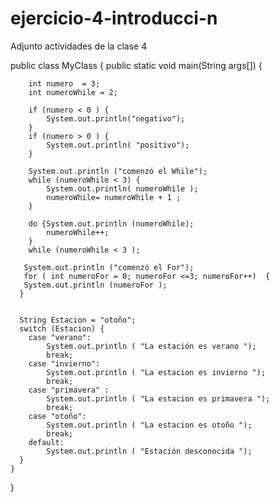 # ejercicio-4-introducci-n
Adjunto actividades de la clase 4

public class MyClass {
    public static void main(String args[]) {
      
        int numero  = 3;
        int numeroWhile = 2;
     
        if (numero < 0 ) {
            System.out.println("negativo");
        }
        if (numero > 0 ) {
            System.out.println( "positivo");
        }

        System.out.println ("comenzó el While");
        while (numeroWhile < 3) {
            System.out.println( numeroWhile );
            numeroWhile= numeroWhile + 1 ;
        }
         
        do {System.out.println (numeroWhile);
            numeroWhile++;
        }
        while (numeroWhile < 3 );
       
       System.out.println ("comenzó el For");
       for ( int numeroFor = 0; numeroFor <=3; numeroFor++)  {
       System.out.println (numeroFor );
      }
      
      
      String Estacion = "otoño";
      switch (Estacion) { 
        case "verano":
            System.out.println ( "La estación es verano "); 
            break;
        case "invierno": 
            System.out.println ( "La estacion es invierno ");
            break;
        case "primavera" :
            System.out.println ( "La estacion es primavera ");
            break;
        case "otoño":
            System.out.println ( "La estacion es otoño ");
            break;
        default:
            System.out.println ( "Estación desconocida ");
      }
    }
 }
